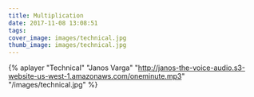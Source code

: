 ```yaml
---
title: Multiplication
date: 2017-11-08 13:08:51
tags:
cover_image: images/technical.jpg
thumb_image: images/technical.jpg
---
```


{% aplayer "Technical" "Janos Varga" "http://janos-the-voice-audio.s3-website-us-west-1.amazonaws.com/oneminute.mp3" "/images/technical.jpg"  %}
